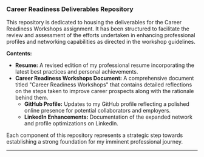 ### Career Readiness Deliverables Repository

This repository is dedicated to housing the deliverables for the Career Readiness Workshops assignment. It has been structured to facilitate the review and assessment of the efforts undertaken in enhancing professional profiles and networking capabilities as directed in the workshop guidelines.

**Contents:**
- **Resume:** A revised edition of my professional resume incorporating the latest best practices and personal achievements.
- **Career Readiness Workshops Document:** A comprehensive document titled "Career Readiness Workshops" that contains detailed reflections on the steps taken to improve career prospects along with the rationale behind them.
  - **GitHub Profile:** Updates to my GitHub profile reflecting a polished online presence for potential collaborators and employers.
  - **LinkedIn Enhancements:** Documentation of the expanded network and profile optimizations on LinkedIn.


Each component of this repository represents a strategic step towards establishing a strong foundation for my imminent professional journey.

---
